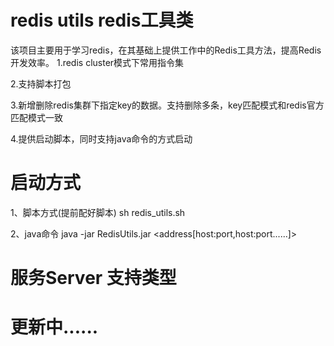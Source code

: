 # redis utils redis工具类
该项目主要用于学习redis，在其基础上提供工作中的Redis工具方法，提高Redis开发效率。
1.redis cluster模式下常用指令集  

2.支持脚本打包

3.新增删除redis集群下指定key的数据。支持删除多条，key匹配模式和redis官方匹配模式一致

4.提供启动脚本，同时支持java命令的方式启动

# 启动方式
1、脚本方式(提前配好脚本)
sh redis_utils.sh

2、java命令
java -jar RedisUtils.jar <TYPE> <address[host:port,host:port......]>

# 服务Server 支持类型

# 更新中......